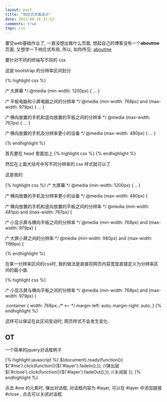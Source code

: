 ```yaml
---
layout: post
title: "响应式页面设计"
date: 2013-06-16 21:52
comments: true
tags: css
---
```


要交web基础作业了, 一直没想出做什么页面, 想起自己的博客没有一个**aboutme**页面, 又想学一下响应式布局, 所以, 如你所见: [aboutme](http://zhangweide.cn/about)

要针对不同的终端写不同的 css

这是 bootstrap 的分辨率区间划分

{% highlight css %}

/* 大屏幕 */
@media (min-width: 1200px) { ... }
 
/* 平板电脑和小屏电脑之间的分辨率 */
@media (min-width: 768px) and (max-width: 979px) { ... }
 
/* 横向放置的手机和竖向放置的平板之间的分辨率 */
@media (max-width: 767px) { ... }
 
/* 横向放置的手机及分辨率更小的设备 */
@media (max-width: 480px) { ... }

{% endhighlight %}

首先要在 head 里面加上
{% highlight css %}
<meta name="viewport" content="width=device-width, initial-scale=1.0">
{% endhighlight %}

然后在上面大括号中写不同分辨率的 css 样式就可以了


这是我的

{% highlight css %}
/* 大屏幕 */
@media (min-width: 1200px) { .. }

/* 横向放置的手机及分辨率更小的设备 */
@media (max-width: 480px) {

/* 横向放置的手机和竖向放置的平板之间的分辨率 */
@media (min-width: 481px) and (max-width: 767px) {


/* 小显示屏与横向平板之间的分辨率 */
@media (min-width: 768px) and (max-width: 979px) {


/* 大屏小屏之间的分辨率 */
@media (min-width: 980px) and (max-width: 1199px) {

{% endhighlight %}

在某一分辨率区间的css时, 我的做法是直接将网页内容宽度直接定义为分辨率区间的最小值:

{% highlight css %}

/* 小显示屏与横向平板之间的分辨率 */
@media (min-width: 768px) and (max-width: 979px) {

.container {
  width: 768px;  /* <-- */
  margin-left: auto;
  margin-right: auto;
}
{% endhighlight %}

这样可以保证在此区间变动时, 网页样式不会发生变化.

## OT

一个简单的jquery对话框例子

{% highlight javascript %}
    $(document).ready(function(){
        $('#me').click(function(){$('#layer').fadeIn();});    //弹出层
        $('#close').click(function(){$('#layer').fadeOut();});    //关闭层
    });
{% endhighlight %}

点击 #me 的元素时, 弹出对话框, 对话框内容为 #layer, 可以在 #layer 中添加链接 #close , 点击可以关闭对话框.
